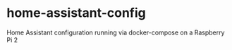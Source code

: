 # home-assistant-config
Home Assistant configuration running via docker-compose on a Raspberry Pi 2
